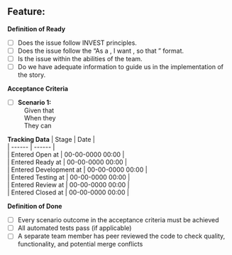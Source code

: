 ## Feature:  

**Definition of Ready** 
- [ ] Does the issue follow INVEST principles. 
- [ ] Does the issue follow the “As a <Role>, I want <Feature>, so that <Value>” format. 
- [ ] Is the issue within the abilities of the team. 
- [ ] Do we have adequate information to guide us in the implementation of the story.  

**Acceptance Criteria** 
* [ ] **Scenario 1:** 
<br/>&emsp;Given that 
<br/>&emsp;When they
<br/>&emsp;They can 

**Tracking Data** 
| Stage | Date |  
| ------ | ------ |  
| Entered Open at | 00-00-0000 00:00 |  
| Entered Ready at | 00-00-0000 00:00 |  
| Entered Development at | 00-00-0000 00:00 |  
| Entered Testing at | 00-00-0000 00:00 |  
| Entered Review at | 00-00-0000 00:00 |  
| Entered Closed at | 00-00-0000 00:00 | 

**Definition of Done** 
- [ ] Every scenario outcome in the acceptance criteria must be achieved  
- [ ] All automated tests pass (if applicable) 
- [ ] A separate team member has peer reviewed the code to check quality, functionality, and potential merge conflicts 

